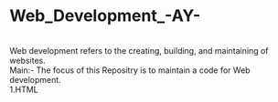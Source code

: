 # Web_Development_-AY-
<br>
Web development refers to the creating, building, and maintaining of websites.
<br>
Main:- The focus of this Repositry is to maintain a code for Web development.
<br>
1.HTML
<br>
